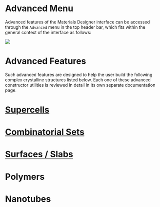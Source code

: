 # Advanced Menu 

Advanced features of the Materials Designer interface can be accessed through the `Advanced` menu in the top header bar, which fits within the general context of the interface as follows:

<img src="/images/advanced-menu.png"/>

# Advanced Features

Such advanced features are designed to help the user build the following complex crystalline structures listed below. Each one of these advanced constructor utilities is reviewed in detail in its own separate documentation page. 
 
# [Supercells](advanced/supercell.md) <i class="zmdi zmdi-collection-plus zmdi-hc-border"></i>
# [Combinatorial Sets](advanced/combinatorial-set.md) <i class="zmdi zmdi-collection-plus zmdi-hc-border"></i> 
# [Surfaces / Slabs](advanced/surface-slab.md) <i class="zmdi zmdi-layers zmdi-hc-border"></i>
# Polymers <i class="zmdi zmdi-polymer zmdi-hc-border"></i> 
# Nanotubes <i class="zmdi zmdi-camera-alt zmdi-hc-border"></i>
